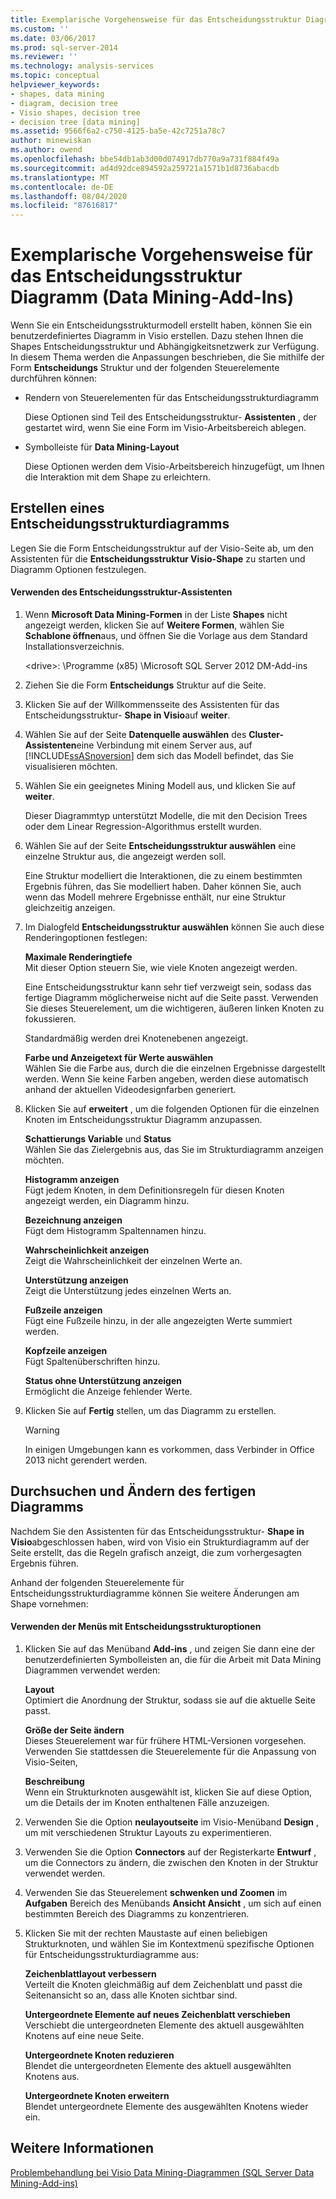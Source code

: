 ```yaml
---
title: Exemplarische Vorgehensweise für das Entscheidungsstruktur Diagramm (Data Mining-Add-Ins) | Microsoft-Dokumentation
ms.custom: ''
ms.date: 03/06/2017
ms.prod: sql-server-2014
ms.reviewer: ''
ms.technology: analysis-services
ms.topic: conceptual
helpviewer_keywords:
- shapes, data mining
- diagram, decision tree
- Visio shapes, decision tree
- decision tree [data mining]
ms.assetid: 9566f6a2-c750-4125-ba5e-42c7251a78c7
author: minewiskan
ms.author: owend
ms.openlocfilehash: bbe54db1ab3d00d074917db770a9a731f884f49a
ms.sourcegitcommit: ad4d92dce894592a259721a1571b1d8736abacdb
ms.translationtype: MT
ms.contentlocale: de-DE
ms.lasthandoff: 08/04/2020
ms.locfileid: "87616817"
---
```

# <a name="decision-tree-diagram-walkthrough--data-mining-add-ins"></a>Exemplarische Vorgehensweise für das Entscheidungsstruktur Diagramm (Data Mining-Add-Ins)
  Wenn Sie ein Entscheidungsstrukturmodell erstellt haben, können Sie ein benutzerdefiniertes Diagramm in Visio erstellen. Dazu stehen Ihnen die Shapes Entscheidungsstruktur und Abhängigkeitsnetzwerk zur Verfügung. In diesem Thema werden die Anpassungen beschrieben, die Sie mithilfe der Form **Entscheidungs** Struktur und der folgenden Steuerelemente durchführen können:  
  
-   Rendern von Steuerelementen für das Entscheidungsstrukturdiagramm  
  
     Diese Optionen sind Teil des Entscheidungsstruktur- **Assistenten** , der gestartet wird, wenn Sie eine Form im Visio-Arbeitsbereich ablegen.  
  
-   Symbolleiste für **Data Mining-Layout**  
  
     Diese Optionen werden dem Visio-Arbeitsbereich hinzugefügt, um Ihnen die Interaktion mit dem Shape zu erleichtern.  
  
## <a name="build-a-decision-tree-diagram"></a>Erstellen eines Entscheidungsstrukturdiagramms  
 Legen Sie die Form Entscheidungsstruktur auf der Visio-Seite ab, um den Assistenten für die **Entscheidungsstruktur Visio-Shape** zu starten und Diagramm Optionen festzulegen.  
  
#### <a name="use-the-decision-tree-wizard"></a>Verwenden des Entscheidungsstruktur-Assistenten  
  
1.  Wenn **Microsoft Data Mining-Formen** in der Liste **Shapes** nicht angezeigt werden, klicken Sie auf **Weitere Formen**, wählen Sie **Schablone öffnen**aus, und öffnen Sie die Vorlage aus dem Standard Installationsverzeichnis.  
  
     \<drive>: \Programme (x85) \Microsoft SQL Server 2012 DM-Add-ins  
  
2.  Ziehen Sie die Form **Entscheidungs** Struktur auf die Seite.  
  
3.  Klicken Sie auf der Willkommensseite des Assistenten für das Entscheidungsstruktur- **Shape in Visio**auf **weiter**.  
  
4.  Wählen Sie auf der Seite **Datenquelle auswählen** des **Cluster-Assistenten**eine Verbindung mit einem Server aus, auf [!INCLUDE[ssASnoversion](../includes/ssasnoversion-md.md)] dem sich das Modell befindet, das Sie visualisieren möchten.  
  
5.  Wählen Sie ein geeignetes Mining Modell aus, und klicken Sie auf **weiter**.  
  
     Dieser Diagrammtyp unterstützt Modelle, die mit den Decision Trees oder dem Linear Regression-Algorithmus erstellt wurden.  
  
6.  Wählen Sie auf der Seite **Entscheidungsstruktur auswählen** eine einzelne Struktur aus, die angezeigt werden soll.  
  
     Eine Struktur modelliert die Interaktionen, die zu einem bestimmten Ergebnis führen, das Sie modelliert haben. Daher können Sie, auch wenn das Modell mehrere Ergebnisse enthält, nur eine Struktur gleichzeitig anzeigen.  
  
7.  Im Dialogfeld **Entscheidungsstruktur auswählen** können Sie auch diese Renderingoptionen festlegen:  
  
     **Maximale Renderingtiefe**  
     Mit dieser Option steuern Sie, wie viele Knoten angezeigt werden.  
  
     Eine Entscheidungsstruktur kann sehr tief verzweigt sein, sodass das fertige Diagramm möglicherweise nicht auf die Seite passt. Verwenden Sie dieses Steuerelement, um die wichtigeren, äußeren linken Knoten zu fokussieren.  
  
     Standardmäßig werden drei Knotenebenen angezeigt.  
  
     **Farbe und Anzeigetext für Werte auswählen**  
     Wählen Sie die Farbe aus, durch die die einzelnen Ergebnisse dargestellt werden. Wenn Sie keine Farben angeben, werden diese automatisch anhand der aktuellen Videodesignfarben generiert.  
  
8.  Klicken Sie auf **erweitert** , um die folgenden Optionen für die einzelnen Knoten im Entscheidungsstruktur Diagramm anzupassen.  
  
     **Schattierungs Variable** und **Status**  
     Wählen Sie das Zielergebnis aus, das Sie im Strukturdiagramm anzeigen möchten.  
  
     **Histogramm anzeigen**  
     Fügt jedem Knoten, in dem Definitionsregeln für diesen Knoten angezeigt werden, ein Diagramm hinzu.  
  
     **Bezeichnung anzeigen**  
     Fügt dem Histogramm Spaltennamen hinzu.  
  
     **Wahrscheinlichkeit anzeigen**  
     Zeigt die Wahrscheinlichkeit der einzelnen Werte an.  
  
     **Unterstützung anzeigen**  
     Zeigt die Unterstützung jedes einzelnen Werts an.  
  
     **Fußzeile anzeigen**  
     Fügt eine Fußzeile hinzu, in der alle angezeigten Werte summiert werden.  
  
     **Kopfzeile anzeigen**  
     Fügt Spaltenüberschriften hinzu.  
  
     **Status ohne Unterstützung anzeigen**  
     Ermöglicht die Anzeige fehlender Werte.  
  
9. Klicken Sie auf **Fertig** stellen, um das Diagramm zu erstellen.  
  
    > [!WARNING]  
    >  In einigen Umgebungen kann es vorkommen, dass Verbinder in Office 2013 nicht gerendert werden.  
  
## <a name="explore-and-modify-the-finished-diagram"></a>Durchsuchen und Ändern des fertigen Diagramms  
 Nachdem Sie den Assistenten für das Entscheidungsstruktur- **Shape in Visio**abgeschlossen haben, wird von Visio ein Strukturdiagramm auf der Seite erstellt, das die Regeln grafisch anzeigt, die zum vorhergesagten Ergebnis führen.  
  
 Anhand der folgenden Steuerelemente für Entscheidungsstrukturdiagramme können Sie weitere Änderungen am Shape vornehmen:  
  
#### <a name="using-the-decision-tree-option-menus"></a>Verwenden der Menüs mit Entscheidungsstrukturoptionen  
  
1.  Klicken Sie auf das Menüband **Add-ins** , und zeigen Sie dann eine der benutzerdefinierten Symbolleisten an, die für die Arbeit mit Data Mining Diagrammen verwendet werden:  
  
     **Layout**  
     Optimiert die Anordnung der Struktur, sodass sie auf die aktuelle Seite passt.  
  
     **Größe der Seite ändern**  
     Dieses Steuerelement war für frühere HTML-Versionen vorgesehen. Verwenden Sie stattdessen die Steuerelemente für die Anpassung von Visio-Seiten,  
  
     **Beschreibung**  
     Wenn ein Strukturknoten ausgewählt ist, klicken Sie auf diese Option, um die Details der im Knoten enthaltenen Fälle anzuzeigen.  
  
2.  Verwenden Sie die Option **neulayoutseite** im Visio-Menüband **Design** , um mit verschiedenen Struktur Layouts zu experimentieren.  
  
3.  Verwenden Sie die Option **Connectors** auf der Registerkarte **Entwurf** , um die Connectors zu ändern, die zwischen den Knoten in der Struktur verwendet werden.  
  
4.  Verwenden Sie das Steuerelement **schwenken und Zoomen** im **Aufgaben** Bereich des Menübands **Ansicht Ansicht** , um sich auf einen bestimmten Bereich des Diagramms zu konzentrieren.  
  
5.  Klicken Sie mit der rechten Maustaste auf einen beliebigen Strukturknoten, und wählen Sie im Kontextmenü spezifische Optionen für Entscheidungsstrukturdiagramme aus:  
  
     **Zeichenblattlayout verbessern**  
     Verteilt die Knoten gleichmäßig auf dem Zeichenblatt und passt die Seitenansicht so an, dass alle Knoten sichtbar sind.  
  
     **Untergeordnete Elemente auf neues Zeichenblatt verschieben**  
     Verschiebt die untergeordneten Elemente des aktuell ausgewählten Knotens auf eine neue Seite.  
  
     **Untergeordnete Knoten reduzieren**  
     Blendet die untergeordneten Elemente des aktuell ausgewählten Knotens aus.  
  
     **Untergeordnete Knoten erweitern**  
     Blendet untergeordnete Elemente des ausgewählten Knotens wieder ein.  
  
## <a name="see-also"></a>Weitere Informationen  
 [Problembehandlung bei Visio Data Mining-Diagrammen &#40;SQL Server Data Mining-Add-ins&#41;](troubleshooting-visio-data-mining-diagrams-sql-server-data-mining-add-ins.md)  
  
  
